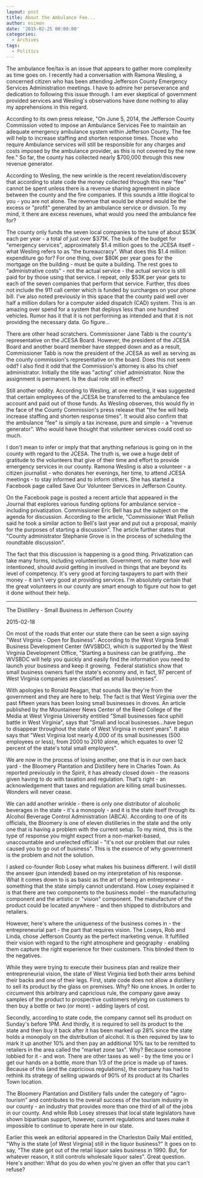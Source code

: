 ```yaml
---
layout: post
title: About the Ambulance Fee...
author: esimon
date: '2015-02-25 00:00:00'
categories:
  - Archives
tags:
  - Politics
---
```

The ambulance fee/tax is an issue that appears to gather more complexity as time goes on. I recently had a conversation with Ramona Wesling, a concerned citizen who has been attending Jefferson County Emergency Services Administration meetings. I have to admire her perseverance and dedication to following this issue through. I am ever skeptical of government provided services and Wesling's observations have done nothing to allay my apprehensions in this regard. 

According to its own press release, "On June 5, 2014, the Jefferson County Commission voted to impose an Ambulance Services Fee to maintain an adequate emergency ambulance system within Jefferson County. The fee will help to increase staffing and shorten response times. Those who require Ambulance services will still be responsible for any charges and costs imposed by the ambulance provider, as this is not covered by the new fee." So far, the county has collected nearly $700,000 through this new revenue generator. 

According to Wesling, the new wrinkle is the recent revelation/discovery that according to state code the money collected through this new "fee" cannot be spent unless there is a revenue sharing agreement in place between the county and the fire companies. If this sounds a little illogical to you - you are not alone. The revenue that would be shared would be the excess or "profit" generated by an ambulance service or division. To my mind, it there are excess revenues, what would you need the ambulance fee for?

The county only funds the seven local companies to the tune of about $53K each per year - a total of just over $371K. The bulk of the budget for "emergency services", approximately $1.4 million goes to the JCESA itself - what Wesling refers to as "the bureaucracy". What does this $1.4 million expenditure go for? For one thing, over $80K per year goes for the mortgage on the building - must be quite a building. The rest goes to "administrative costs" - not the actual service - the actual service is still paid for by those using that service. I repeat, only $53K per year gets to each of the seven companies that perform that service. Further, this does not include the 911 call center which is funded by surcharges on your phone bill. I've also noted previously in this space that the county paid well over half a million dollars for a computer aided dispatch (CAD) system. This is an amazing over spend for a system that deploys less than one hundred vehicles. Rumor has it that it is not performing as intended and that it is not providing the necessary data. Go figure…

There are other head scratchers. Commissioner Jane Tabb is the county's representative on the JCESA Board. However, the president of the JCESA Board and another board member have stepped down and as a result, Commissioner Tabb is now the president of the JCESA as well as serving as the county commission's representative on the board. Does this not seem odd? I also find it odd that the Commission's attorney is also its chief administrator. Initially the title was "acting" chief administrator. Now the assignment is permanent. Is the dual role still in effect? 

Still another oddity. According to Wesling, at one meeting, it was suggested that certain employees of the JCESA be transferred to the ambulance fee account and paid out of those funds. As Wesling observes, this would fly in the face of the County Commission's press release that "the fee will help increase staffing and shorten response times". It would also confirm that the ambulance "fee" is simply a tax increase, pure and simple - a "revenue generator". Who would have thought that volunteer services could cost so much. 

I don't mean to infer or imply that that anything nefarious is going on in the county with regard to the JCESA. The truth is, we owe a huge debt of gratitude to the volunteers that give of their time and effort to provide emergency services in our county. Ramona Wesling is also a volunteer - a citizen journalist - who donates her evenings, her time, to attend JCESA meetings - to stay informed and to inform others. She has started a Facebook page called Save Our Volunteer Services in Jefferson County. 

On the Facebook page is posted a recent article that appeared in the Journal that explores various funding options for ambulance service - including privatization. Commissioner Eric Bell has put the subject on the agenda for discussion. According to the article, "Commissioner Walt Pellish said he took a similar action to Bell's last year and put out a proposal, mainly for the purposes of starting a discussion". The article further states that "County administrator Stephanie Grove is in the process of scheduling the roundtable discussion".

The fact that this discussion is happening is a good thing. Privatization can take many forms, including volunteerism. Government, no matter how well intentioned, should avoid getting in involved in things that are beyond its level of competency. It's very good at forcing taxpayers to part with their money - it isn't very good at providing services. I'm absolutely certain that the great volunteers in our county are smart enough to figure out how to get it done without their help. 

--- 

The Distillery - Small Business in Jefferson County

2015-02-18

On most of the roads that enter our state there can be seen a sign saying "West Virginia - Open for Business". According to the West Virginia Small Business Development Center (WVSBDC), which is supported by the West Virginia Development Office, "Starting a business can be gratifying…the WVSBDC will help you quickly and easily find the information you need to launch your business and keep it growing.  Federal statistics show that small business owners fuel the state's economy and, in fact, 97 percent of West Virginia companies are classified as small businesses". 

With apologies to Ronald Reagan, that sounds like they're from the government and they are here to help. The fact is that West Virginia over the past fifteen years has been losing small businesses in droves. An article published by the Mountaineer News Center of the Reed College of the Media at West Virginia University entitled "Small businesses face uphill battle in West Virginia", says that "Small and local businesses…have begun to disappear throughout the state of West Virginia in recent years". It also says that "West Virginia lost nearly 4,000 of its small businesses (500 employees or less), from 2000 to 2010 alone, which equates to over 12 percent of the state's total small employers".

We are now in the process of losing another, one that is in our own back yard - the Bloomery Plantation and Distillery here in Charles Town. As reported previously in the Spirit, it has already closed down - the reasons given having to do with taxation and regulation. That's right - an acknowledgement that taxes and regulation are killing small businesses. Wonders will never cease. 

We can add another wrinkle - there is only one distributor of alcoholic beverages in the state - it's a monopoly - and it is the state itself through its Alcohol Beverage Control Administration (ABCA). According to one of its officials, the Bloomery is one of eleven distilleries in the state and the only one that is having a problem with the current setup. To my mind, this is the type of response you might expect from a non-market-based, unaccountable and unelected official - "it's not our problem that our rules caused you to go out of business". This is the essence of why government is the problem and not the solution. 

I asked co-founder Rob Losey what makes his business different. I will distill the answer (pun intended) based on my interpretation of his response. What it comes down to is as basic as the art of being an entrepreneur - something that the state simply cannot understand. How Losey explained it is that there are two components to the business model - the manufacturing component and the artistic or "vision" component. The manufacture of the product could be located anywhere - and then shipped to distributors and retailers. 

However, here's where the uniqueness of the business comes in - the entrepreneurial part - the part that requires vision. The Loseys, Rob and Linda, chose Jefferson County as the perfect marketing venue. It fulfilled their vision with regard to the right atmosphere and geography - enabling them capture the right experience for their customers. This blinded them to the negatives. 

While they were trying to execute their business plan and realize their entrepreneurial vision, the state of West Virginia tied both their arms behind their backs and one of their legs. First, state code does not allow a distillery to sell its product by the glass on premises. Why? No one knows. In order to circumvent this arbitrary and capricious rule, the company gave away samples of the product to prospective customers relying on customers to then buy a bottle or two (or more) - adding layers of cost. 

Secondly, according to state code, the company cannot sell its product on Sunday's before 1PM. And thirdly, it is required to sell its product to the state and then buy it back after it has been marked up 28% since the state holds a monopoly on the distribution of alcohol. It is then required by law to mark it up another 10% and then pay an additional 10% tax to be remitted to retailers in the area called the "market zone tax". Why? Because someone lobbied for it - and won. There are other taxes as well - by the time you or I get our hands on a bottle, more than 1/3 of the price is made up of taxes. Because of this (and the capricious regulations), the company has had to rethink its strategy of selling upwards of 90% of its product at its Charles Town location. 

The Bloomery Plantation and Distillery falls under the category of "agro-tourism" and contributes to the overall success of the tourism industry in our county - an industry that provides more than one third of all of the jobs in our county. And while Rob Losey stresses that local state legislators have shown bipartisan support, however, current regulations and taxes make it impossible to continue to operate here in our state. 

Earlier this week an editorial appeared in the Charleston Daily Mail entitled, "Why is the state [of West Virginia] still in the liquor business?" It goes on to say, "The state got out of the retail liquor sales business in 1990. But, for whatever reason, it still controls wholesale liquor sales". Great question. Here's another: What do you do when you're given an offer that you can't refuse? 

